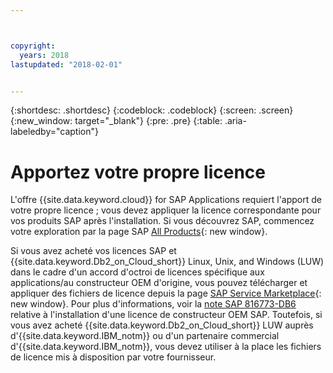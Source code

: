 ```yaml
---



copyright:
  years: 2018
lastupdated: "2018-02-01"


---
```


{:shortdesc: .shortdesc}
{:codeblock: .codeblock}
{:screen: .screen}
{:new_window: target="_blank"}
{:pre: .pre}
{:table: .aria-labeledby="caption"}


# Apportez votre propre licence 

L'offre {{site.data.keyword.cloud}} for SAP Applications requiert l'apport de votre propre licence ; vous devez appliquer la licence correspondante pour vos produits SAP après l'installation. Si vous découvrez SAP, commencez votre exploration par la page SAP [All Products](https://go.sap.com/solution.html){: new window}.

Si vous avez acheté vos licences SAP et {{site.data.keyword.Db2_on_Cloud_short}} Linux, Unix, and Windows (LUW) dans le cadre d'un accord d'octroi de licences spécifique aux applications/au constructeur OEM d'origine, vous pouvez télécharger et appliquer des fichiers de licence depuis la page [SAP Service Marketplace](https://websmp201.sap-ag.de/){: new window}. Pour plus d'informations, voir la [note SAP 816773-DB6](https://launchpad.support.sap.com/#/notes/816773) relative à l'installation d'une licence de constructeur OEM SAP. Toutefois, si vous avez acheté {{site.data.keyword.Db2_on_Cloud_short}} LUW auprès d'{{site.data.keyword.IBM_notm}} ou d'un partenaire commercial d'{{site.data.keyword.IBM_notm}}, vous devez utiliser à la place les fichiers de licence mis à disposition par votre fournisseur. 
